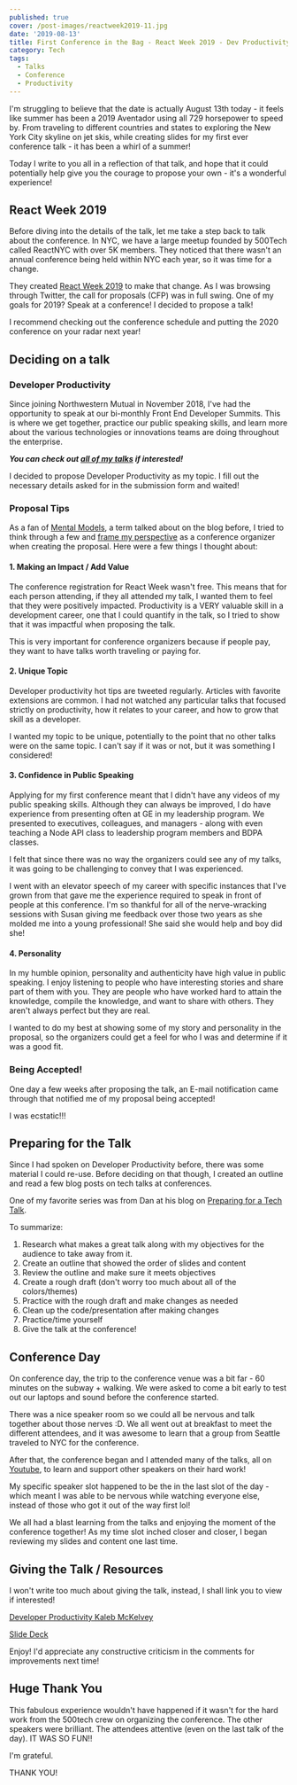 ```yaml
---
published: true
cover: /post-images/reactweek2019-11.jpg
date: '2019-08-13'
title: First Conference in the Bag - React Week 2019 - Dev Productivity!
category: Tech
tags:
  - Talks
  - Conference
  - Productivity
---
```

I'm struggling to believe that the date is actually August 13th today - it feels like summer has been a 2019 Aventador using all 729 horsepower to speed by. From traveling to different countries and states to exploring the New York City skyline on jet skis, while creating slides for my first ever conference talk - it has been a whirl of a summer!
 
Today I write to you all in a reflection of that talk, and hope that it could potentially help give you the courage to propose your own - it's a wonderful experience!
 
## React Week 2019
 
Before diving into the details of the talk, let me take a step back to talk about the conference. In NYC, we have a large meetup founded by 500Tech called ReactNYC with over 5K members. They noticed that there wasn't an annual conference being held within NYC each year, so it was time for a change.
 
They created [React Week 2019](https://reactweek.nyc/) to make that change. As I was browsing through Twitter, the call for proposals (CFP) was in full swing. One of my goals for 2019? Speak at a conference! I decided to propose a talk!
 
I recommend checking out the conference schedule and putting the 2020 conference on your radar next year!
 
## Deciding on a talk
 
### Developer Productivity
Since joining Northwestern Mutual in November 2018, I've had the opportunity to speak at our bi-monthly Front End Developer Summits. This is where we get together, practice our public speaking skills, and learn more about the various technologies or innovations teams are doing throughout the enterprise.
 
***You can check out [all of my talks](https://www.kalebmckelvey.com/professional/talks/) if interested!***
 
I decided to propose Developer Productivity as my topic. I fill out the necessary details asked for in the submission form and waited!
 
### Proposal Tips
 
As a fan of [Mental Models](https://www.mentalmodeldictionary.com/), a term talked about on the blog before, I tried to think through a few and [frame my perspective](https://www.mentalmodeldictionary.com/mental-model/-LlakKd_yEDg4WjROdMY) as a conference organizer when creating the proposal. Here were a few things I thought about:
 
#### 1. Making an Impact / Add Value
 
The conference registration for React Week wasn't free. This means that for each person attending, if they all attended my talk, I wanted them to feel that they were positively impacted. Productivity is a VERY valuable skill in a development career, one that I could quantify in the talk, so I tried to show that it was impactful when proposing the talk. 
 
This is very important for conference organizers because if people pay, they want to have talks worth traveling or paying for. 
 
#### 2. Unique Topic
 
Developer productivity hot tips are tweeted regularly. Articles with favorite extensions are common. I had not watched any particular talks that focused strictly on productivity, how it relates to your career, and how to grow that skill as a developer.
 
I wanted my topic to be unique, potentially to the point that no other talks were on the same topic. I can't say if it was or not, but it was something I considered!
 
 
#### 3. Confidence in Public Speaking
 
Applying for my first conference meant that I didn't have any videos of my public speaking skills. Although they can always be improved, I do have experience from presenting often at GE in my leadership program. We presented to executives, colleagues, and managers - along with even teaching a Node API class to leadership program members and BDPA classes.
 
I felt that since there was no way the organizers could see any of my talks, it was going to be challenging to convey that I was experienced. 
 
I went with an elevator speech of my career with specific instances that I've grown from that gave me the experience required to speak in front of people at this conference. I'm so thankful for all of the nerve-wracking sessions with Susan giving me feedback over those two years as she molded me into a young professional! She said she would help and boy did she!
 
#### 4. Personality
 
In my humble opinion, personality and authenticity have high value in public speaking. I enjoy listening to people who have interesting stories and share part of them with you. They are people who have worked hard to attain the knowledge, compile the knowledge, and want to share with others. They aren't always perfect but they are real. 
 
I wanted to do my best at showing some of my story and personality in the proposal, so the organizers could get a feel for who I was and determine if it was a good fit.
 
### Being Accepted!
 
One day a few weeks after proposing the talk, an E-mail notification came through that notified me of my proposal being accepted!
 
I was ecstatic!!!
 
## Preparing for the Talk
 
Since I had spoken on Developer Productivity before, there was some material I could re-use. Before deciding on that though, I created an outline and read a few blog posts on tech talks at conferences.
 
One of my favorite series was from Dan at his blog on [Preparing for a Tech Talk](https://overreacted.io/preparing-for-tech-talk-part-1-motivation/).
 
To summarize:
 
1. Research what makes a great talk along with my objectives for the audience to take away from it. 
1. Create an outline that showed the order of slides and content
1. Review the outline and make sure it meets objectives
1. Create a rough draft (don't worry too much about all of the colors/themes)
1. Practice with the rough draft and make changes as needed
1. Clean up the code/presentation after making changes
1. Practice/time yourself
1. Give the talk at the conference!
 
## Conference Day
 
On conference day, the trip to the conference venue was a bit far - 60 minutes on the subway + walking. We were asked to come a bit early to test out our laptops and sound before the conference started.
 
There was a nice speaker room so we could all be nervous and talk together about those nerves :D. We all went out at breakfast to meet the different attendees, and it was awesome to learn that a group from Seattle traveled to NYC for the conference. 
 
After that, the conference began and I attended many of the talks, all on [Youtube](https://www.youtube.com/channel/UCiUiZNrYUzTVXkXv153LwRg), to learn and support other speakers on their hard work!
 
My specific speaker slot happened to be the in the last slot of the day - which meant I was able to be nervous while watching everyone else, instead of those who got it out of the way first lol! 
 
We all had a blast learning from the talks and enjoying the moment of the conference together! As my time slot inched closer and closer, I began reviewing my slides and content one last time.
 
## Giving the Talk / Resources
 
I won't write too much about giving the talk, instead, I shall link you to view if interested!
 
[Developer Productivity Kaleb McKelvey](https://www.youtube.com/watch?v=sRluD6EObOo&feature=youtu.be)
 
[Slide Deck](https://km-dev-productivity.netlify.com/0)
 
Enjoy! I'd appreciate any constructive criticism in the comments for improvements next time!
 
## Huge Thank You
 
This fabulous experience wouldn't have happened if it wasn't for the hard work from the 500tech crew on organizing the conference. The other speakers were brilliant. The attendees attentive (even on the last talk of the day). IT WAS SO FUN!!
 
I'm grateful.
 
THANK YOU!
 
 
 
 
 
 
 
 
 
 
 
 
 
 
 
 
 
 
 
 
 
 
 
 
 
 
 
 
 
 
 
 
 
 
 
 
 
 
 
 
 
 
